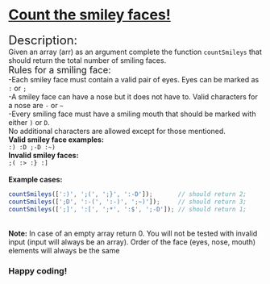 # [Count the smiley faces!](https://www.codewars.com/kata/583203e6eb35d7980400002a)
<font size="5">Description:</font><br>
Given an array (arr) as an argument complete the function `countSmileys` that should return the total number of smiling faces.<br>
<font size="4">Rules for a smiling face:</font><br>
-Each smiley face must contain a valid pair of eyes.
Eyes can be marked as `:` or `;`<br>
-A smiley face can have a nose but it does not have to.
Valid characters for a nose are `-` or `~`<br>
-Every smiling face must have a smiling mouth that should be marked with either
`)` or `D`.<br>
No additional characters are allowed except for those mentioned.<br>
<strong>Valid smiley face examples:</strong><br>
`:) :D ;-D :~)`<br>
<strong>Invalid smiley faces:</strong><br>
`;( :> :} :]`
<br><br>
<strong>Example cases:</strong><br>
```javascript
countSmileys([':)', ';(', ';}', ':-D']);       // should return 2;
countSmileys([';D', ':-(', ':-)', ';~)']);     // should return 3;
countSmileys([';]', ':[', ';*', ':$', ';-D']); // should return 1;
```
<br>
<b>Note:</b> In case of an empty array return 0. You will not be tested with invalid input (input will always be an array). Order of the face (eyes, nose, mouth) elements will always be the same
<h3>Happy coding!</h3>
